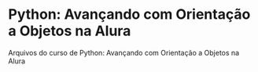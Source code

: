 # Python: Avançando com Orientação a Objetos na Alura

Arquivos do curso de Python: Avançando com Orientação a Objetos na Alura
